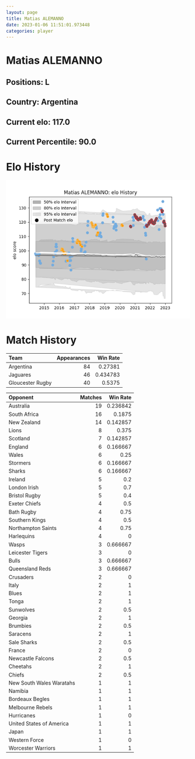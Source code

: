 ```yaml
---  
layout: page  
title: Matias ALEMANNO  
date: 2023-01-06 11:51:01.973448  
categories: player  
---
```

# Matias ALEMANNO

## Positions: L

## Country: Argentina

## Current elo: 117.0

## Current Percentile: 90.0

# Elo History


![elo history](history_MatiasALEMANNO.png)
# Match History


| Team             |   Appearances |   Win Rate |
|:-----------------|--------------:|-----------:|
| Argentina        |            84 |   0.27381  |
| Jaguares         |            46 |   0.434783 |
| Gloucester Rugby |            40 |   0.5375   |

| Opponent                 |   Matches |   Win Rate |
|:-------------------------|----------:|-----------:|
| Australia                |        19 |   0.236842 |
| South Africa             |        16 |   0.1875   |
| New Zealand              |        14 |   0.142857 |
| Lions                    |         8 |   0.375    |
| Scotland                 |         7 |   0.142857 |
| England                  |         6 |   0.166667 |
| Wales                    |         6 |   0.25     |
| Stormers                 |         6 |   0.166667 |
| Sharks                   |         6 |   0.166667 |
| Ireland                  |         5 |   0.2      |
| London Irish             |         5 |   0.7      |
| Bristol Rugby            |         5 |   0.4      |
| Exeter Chiefs            |         4 |   0.5      |
| Bath Rugby               |         4 |   0.75     |
| Southern Kings           |         4 |   0.5      |
| Northampton Saints       |         4 |   0.75     |
| Harlequins               |         4 |   0        |
| Wasps                    |         3 |   0.666667 |
| Leicester Tigers         |         3 |   0        |
| Bulls                    |         3 |   0.666667 |
| Queensland Reds          |         3 |   0.666667 |
| Crusaders                |         2 |   0        |
| Italy                    |         2 |   1        |
| Blues                    |         2 |   1        |
| Tonga                    |         2 |   1        |
| Sunwolves                |         2 |   0.5      |
| Georgia                  |         2 |   1        |
| Brumbies                 |         2 |   0.5      |
| Saracens                 |         2 |   1        |
| Sale Sharks              |         2 |   0.5      |
| France                   |         2 |   0        |
| Newcastle Falcons        |         2 |   0.5      |
| Cheetahs                 |         2 |   1        |
| Chiefs                   |         2 |   0.5      |
| New South Wales Waratahs |         1 |   1        |
| Namibia                  |         1 |   1        |
| Bordeaux Begles          |         1 |   1        |
| Melbourne Rebels         |         1 |   1        |
| Hurricanes               |         1 |   0        |
| United States of America |         1 |   1        |
| Japan                    |         1 |   1        |
| Western Force            |         1 |   0        |
| Worcester Warriors       |         1 |   1        |